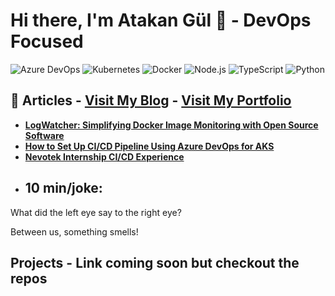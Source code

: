 # Hi there, I'm Atakan Gül 👋 - DevOps Focused 

![Azure DevOps](https://img.shields.io/badge/-Azure%20DevOps-0078D7?style=flat&logo=azure-devops&logoColor=white)
![Kubernetes](https://img.shields.io/badge/-Kubernetes-326CE5?style=flat&logo=Kubernetes&logoColor=white)
![Docker](https://img.shields.io/badge/-Docker-2496ED?style=flat&logo=docker&logoColor=white)
![Node.js](https://img.shields.io/badge/-Node.js-339933?style=flat&logo=Node.js&logoColor=white)
![TypeScript](https://img.shields.io/badge/-TypeScript-007ACC?style=flat&logo=TypeScript&logoColor=white)
![Python](https://img.shields.io/badge/-Python-3776AB?style=flat&logo=Python&logoColor=white)

## 📝 Articles - [Visit My Blog](https://blog.atakangul.com) - [Visit My Portfolio](https://atakangul.com)

- **[LogWatcher: Simplifying Docker Image Monitoring with Open Source Software](https://atakangul.com/blogs/logwatcher-simplifying-docker-image-monitoring-with-open-source-software)** 
- **[How to Set Up CI/CD Pipeline Using Azure DevOps for AKS](https://atakangul.com/blogs/how-to-setup-cicd-pipeline-using-azure-devops-for-aks)**  
- **[Nevotek Internship CI/CD Experience](https://atakangul.com/blogs/nevotek-internship-ci-cd-experience)**  

<!-- JOKE-START -->
- ## **10 min/joke:**

What did the left eye say to the right eye?

Between us, something smells!
<!-- JOKE-END -->

## Projects - Link coming soon but checkout the repos
